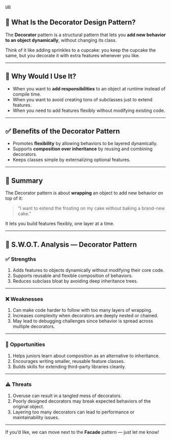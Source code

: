 [up](../README.md)

## 🎨 What Is the Decorator Design Pattern?

The **Decorator** pattern is a structural pattern that lets you **add new behavior to an object dynamically**, without changing its class.

Think of it like adding sprinkles to a cupcake: you keep the cupcake the same, but you decorate it with extra features whenever you like.

---

## 🤔 Why Would I Use It?

* When you want to **add responsibilities** to an object at runtime instead of compile time.
* When you want to avoid creating tons of subclasses just to extend features.
* When you need to add features flexibly without modifying existing code.

---

## ✅ Benefits of the Decorator Pattern

* Promotes **flexibility** by allowing behaviors to be layered dynamically.
* Supports **composition over inheritance** by reusing and combining decorators.
* Keeps classes simple by externalizing optional features.

---

## 🧩 Summary

The Decorator pattern is about **wrapping** an object to add new behavior on top of it:

> “I want to extend the frosting on my cake without baking a brand-new cake.”

It lets you build features flexibly, one layer at a time.

---

## 🧠 S.W\.O.T. Analysis — Decorator Pattern

### ✅ **Strengths**

1. Adds features to objects dynamically without modifying their core code.
2. Supports reusable and flexible composition of behaviors.
3. Reduces subclass bloat by avoiding deep inheritance trees.

---

### ❌ **Weaknesses**

1. Can make code harder to follow with too many layers of wrapping.
2. Increases complexity when decorators are deeply nested or chained.
3. May lead to debugging challenges since behavior is spread across multiple decorators.

---

### 🌱 **Opportunities**

1. Helps juniors learn about composition as an alternative to inheritance.
2. Encourages writing smaller, reusable feature classes.
3. Builds skills for extending third-party libraries cleanly.

---

### ⚠️ **Threats**

1. Overuse can result in a tangled mess of decorators.
2. Poorly designed decorators may break expected behaviors of the original object.
3. Layering too many decorators can lead to performance or maintainability issues.

---

If you’d like, we can move next to the **Facade** pattern — just let me know!

